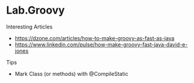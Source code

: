 # Lab.Groovy


Interesting Articles
* https://dzone.com/articles/how-to-make-groovy-as-fast-as-java
* https://www.linkedin.com/pulse/how-make-groovy-fast-java-david-e-jones


Tips
* Mark Class (or methods) with @CompileStatic


